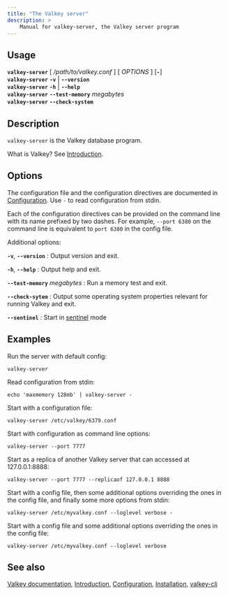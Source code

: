 ```yaml
---
title: "The Valkey server"
description: >
    Manual for valkey-server, the Valkey server program
---
```


## Usage

**`valkey-server`** [ _/path/to/valkey.conf_ ] [ _OPTIONS_ ] [**`-`**]\
**`valkey-server`** **`-v`** | **`--version`**\
**`valkey-server`** **`-h`** | **`--help`**\
**`valkey-server`** **`--test-memory`** _megabytes_\
**`valkey-server`** **`--check-system`**

## Description

`valkey-server` is the Valkey database program.

What is Valkey? See [Introduction](introduction.md).

## Options

The configuration file and the configuration directives are documented in
[Configuration](valkey.conf.md). Use `-` to read configuration from stdin.

Each of the configuration directives can be provided on the command line
with its name prefixed by two dashes. For example, `--port 6380` on the command
line is equivalent to `port 6380` in the config file.

Additional options:

**`-v`**, **`--version`**
: Output version and exit.

**`-h`**, **`--help`**
: Output help and exit.

**`--test-memory`** _megabytes_
: Run a memory test and exit.

**`--check-sytem`**
: Output some operating system properties relevant for running Valkey and exit.

**`--sentinel`**
: Start in [sentinel](sentinel.md) mode

## Examples

Run the server with default config:

    valkey-server

Read configuration from stdin:

    echo 'maxmemory 128mb' | valkey-server -

Start with a configuration file:

    valkey-server /etc/valkey/6379.conf

Start with configuration as command line options:

    valkey-server --port 7777

Start as a replica of another Valkey server that can accessed at 127.0.0.1:8888:

    valkey-server --port 7777 --replicaof 127.0.0.1 8888

Start with a config file, then some additional options overriding the ones in
the config file, and finally some more options from stdin:

    valkey-server /etc/myvalkey.conf --loglevel verbose -

Start with a config file and some additional options overriding the ones in
the config file:

    valkey-server /etc/myvalkey.conf --loglevel verbose

## See also

[Valkey documentation](./), [Introduction](introduction.md), [Configuration](valkey.conf.md), [Installation](installation.md), [valkey-cli](cli.md)
